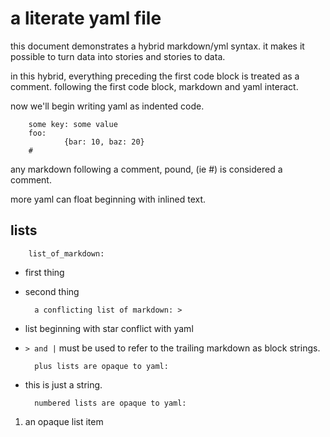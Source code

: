 # a literate yaml file

this document demonstrates a hybrid markdown/yml syntax. it makes it possible to turn data into stories and stories to data.

in this hybrid, everything preceding the first code block is treated as a comment. following the first code block, markdown and yaml interact.

now we'll begin writing yaml as indented code.

        some key: some value
        foo: 
                {bar: 10, baz: 20}
        #
any markdown following a comment, pound, (ie #) is considered a comment.

more yaml can float beginning with inlined text.


## lists

        list_of_markdown:
- first thing
- second thing

        a conflicting list of markdown: >

* list beginning with star conflict with yaml
* `> and |` must be used to refer to the trailing markdown as block strings.

        plus lists are opaque to yaml: 

+ this is just a string.

        numbered lists are opaque to yaml: 

1. an opaque list item
        
